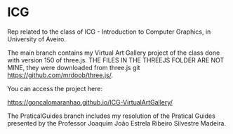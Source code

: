 # ICG
Rep related to the class of ICG - Introduction to Computer Graphics, in University of Aveiro.

The main branch contains my Virtual Art Gallery project of the class done with version 150 of three.js. THE FILES IN THE THREEJS FOLDER ARE NOT MINE, they were downloaded from three.js git https://github.com/mrdoob/three.js/.

You can access the project here:

https://goncalomaranhao.github.io/ICG-VirtualArtGallery/


The PraticalGuides branch includes my resolution of the Pratical Guides presented by the Professor Joaquim João Estrela Ribeiro Silvestre Madeira.
